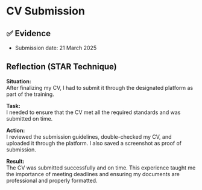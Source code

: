 # CV Submission

## ✅ Evidence 
- Submission date: 21 March 2025

## Reflection (STAR Technique)

**Situation:**  
After finalizing my CV, I had to submit it through the designated platform as part of the training.

**Task:**  
I needed to ensure that the CV met all the required standards and was submitted on time.

**Action:**  
I reviewed the submission guidelines, double-checked my CV, and uploaded it through the platform. I also saved a screenshot as proof of submission.

**Result:**  
The CV was submitted successfully and on time. This experience taught me the importance of meeting deadlines and ensuring my documents are professional and properly formatted.

